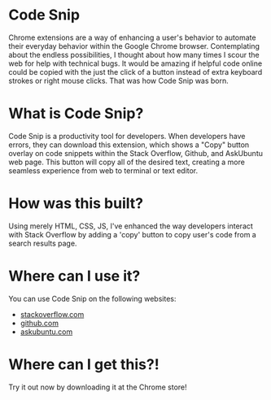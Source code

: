 # Code Snip
Chrome extensions are a way of enhancing a user's behavior to automate their everyday behavior within the Google Chrome browser. Contemplating about the endless possibilities, I thought about how many times I scour the web for help with technical bugs. It would be amazing if helpful code online could be copied with the just the click of a button instead of extra keyboard strokes or right mouse clicks. That was how Code Snip was born.

# What is Code Snip?

Code Snip is a productivity tool for developers. When developers have errors, they can download this extension, which shows a "Copy" button overlay on code snippets within the Stack Overflow, Github, and AskUbuntu web page. This button will copy all of the desired text, creating a more seamless experience from web to terminal or text editor.

# How was this built?
Using merely HTML, CSS, JS, I've enhanced the way developers interact with Stack Overflow by adding a 'copy' button to copy user's code from a search results page.

# Where can I use it?
You can use Code Snip on the following websites:
* [stackoverflow.com](https://www.stackoverflow.com)
* [github.com](https://www.github.com)
* [askubuntu.com](https://www.askubuntu.com)

# Where can I get this?!
Try it out now by downloading it at the Chrome store!
